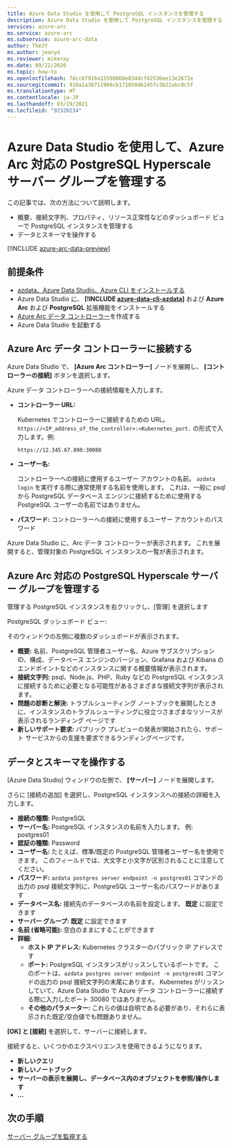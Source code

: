 ```yaml
---
title: Azure Data Studio を使用して PostgreSQL インスタンスを管理する
description: Azure Data Studio を使用して PostgreSQL インスタンスを管理する
services: azure-arc
ms.service: azure-arc
ms.subservice: azure-arc-data
author: TheJY
ms.author: jeanyd
ms.reviewer: mikeray
ms.date: 09/22/2020
ms.topic: how-to
ms.openlocfilehash: 7dcc0f916a15598060e034dcf62536ee13e2672e
ms.sourcegitcommit: 910a1a38711966cb171050db245fc3b22abc8c5f
ms.translationtype: HT
ms.contentlocale: ja-JP
ms.lasthandoff: 03/19/2021
ms.locfileid: "92320234"
---
```

# <a name="use-azure-data-studio-to-manage-your-azure-arc-enabled-postgresql-hyperscale-server-group"></a>Azure Data Studio を使用して、Azure Arc 対応の PostgreSQL Hyperscale サーバー グループを管理する


この記事では、次の方法について説明します。
- 概要、接続文字列、プロパティ、リソース正常性などのダッシュボード ビューで PostgreSQL インスタンスを管理する
- データとスキーマを操作する

[!INCLUDE [azure-arc-data-preview](../../../includes/azure-arc-data-preview.md)]

## <a name="prerequisites"></a>前提条件

- [azdata、Azure Data Studio、Azure CLI をインストールする](install-client-tools.md)
- Azure Data Studio に、 **[!INCLUDE [azure-data-cli-azdata](../../../includes/azure-data-cli-azdata.md)]** および **Azure Arc** および **PostgreSQL** 拡張機能をインストールする
- [Azure Arc データ コントローラー](create-data-controller-using-azdata.md)を作成する
- Azure Data Studio を起動する

## <a name="connect-to-the-azure-arc-data-controller"></a>Azure Arc データ コントローラーに接続する

Azure Data Studio で、 **[Azure Arc コントローラー]** ノードを展開し、 **[コントローラーの接続]** ボタンを選択します。

Azure データ コントローラーへの接続情報を入力します。

- **コントローラー URL:**

    Kubernetes でコントローラーに接続するための URL。 `https://<IP_address_of_the_controller>:<Kubernetes_port.` の形式で入力します。例:

    ```console
    https://12.345.67.890:30080
    ```
- **ユーザー名:**

    コントローラーへの接続に使用するユーザー アカウントの名前。 `azdata login` を実行する際に通常使用する名前を使用します。 これは、一般に psql から PostgreSQL データベース エンジンに接続するために使用する PostgreSQL ユーザーの名前ではありません。
- **パスワード:** コントローラーへの接続に使用するユーザー アカウントのパスワード


Azure Data Studio に、Arc データ コントローラーが表示されます。 これを展開すると、管理対象の PostgreSQL インスタンスの一覧が表示されます。

## <a name="manage-your-azure-arc-enabled-postgresql-hyperscale-server-groups"></a>Azure Arc 対応の PostgreSQL Hyperscale サーバー グループを管理する

管理する PostgreSQL インスタンスを右クリックし、[管理] を選択します

PostgreSQL ダッシュボード ビュー:

そのウィンドウの左側に複数のダッシュボードが表示されます。

- **概要:** 名前、PostgreSQL 管理者ユーザー名、Azure サブスクリプション ID、構成、データベース エンジンのバージョン、Grafana および Kibana のエンドポイントなどのインスタンスに関する概要情報が表示されます。
- **接続文字列:** psql、Node.js、PHP、Ruby などの PostgreSQL インスタンスに接続するために必要となる可能性があるさまざまな接続文字列が表示されます。
- **問題の診断と解決:** トラブルシューティング ノートブックを展開したときに、インスタンスのトラブルシューティングに役立つさまざまなリソースが表示されるランディング ページです
- **新しいサポート要求:** パブリック プレビューの発表が開始されたら、サポート サービスからの支援を要求できるランディングページです。

## <a name="work-with-your-data-and-schema"></a>データとスキーマを操作する

[Azure Data Studio] ウィンドウの左側で、 **[サーバー]** ノードを展開します。

さらに [接続の追加] を選択し、PostgreSQL インスタンスへの接続の詳細を入力します。
- **接続の種類:** PostgreSQL
- **サーバー名:** PostgreSQL インスタンスの名前を入力します。 例: postgres01
- **認証の種類:** Password
- **ユーザー名:** たとえば、標準/既定の PostgreSQL 管理者ユーザー名を使用できます。 このフィールドでは、大文字と小文字が区別されることに注意してください。
- **パスワード:** `azdata postgres server endpoint -n postgres01` コマンドの出力の psql 接続文字列に、PostgreSQL ユーザー名のパスワードがあります
- **データベース名:** 接続先のデータベースの名前を設定します。 __既定__ に設定できます
- **サーバー グループ:** __既定__ に設定できます
- **名前 (省略可能):** 空白のままにすることができます
- **詳細:**
    - **ホスト IP アドレス:** Kubernetes クラスターのパブリック IP アドレスです
    - **ポート:** PostgreSQL インスタンスがリッスンしているポートです。 このポートは、`azdata postgres server endpoint -n postgres01` コマンドの出力の psql 接続文字列の末尾にあります。 Kubernetes がリッスンしていて、Azure Data Studio で Azure データ コントローラーに接続する際に入力したポート 30080 ではありません。
    - **その他のパラメーター:** これらの値は自明である必要があり、それらに表示された既定/空白値でも問題ありません。

**[OK] と [接続]** を選択して、サーバーに接続します。

接続すると、いくつかのエクスペリエンスを使用できるようになります。
- **新しいクエリ**
- **新しいノートブック**
- **サーバーの表示を展開し、データベース内のオブジェクトを参照/操作します**
- **...**

## <a name="next-step"></a>次の手順
[サーバー グループを監視する](monitor-grafana-kibana.md)
